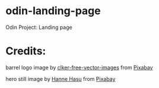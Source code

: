 # odin-landing-page
Odin Project: Landing page


# Credits:
<p>
barrel logo image by <a href="https://pixabay.com/users/clker-free-vector-images-3736/">clker-free-vector-images</a> from <a href="https://pixabay.com//?utm_source=link-attribution&amp;utm_medium=referral&amp;utm_campaign=image&amp;utm_content=1747802">Pixabay</a>
</p>
<p>
hero still image by <a href="https://pixabay.com/users/letiha-712799/?utm_source=link-attribution&amp;utm_medium=referral&amp;utm_campaign=image&amp;utm_content=1747802">Hanne Hasu</a> from <a href="https://pixabay.com//?utm_source=link-attribution&amp;utm_medium=referral&amp;utm_campaign=image&amp;utm_content=1747802">Pixabay</a>
</p>
